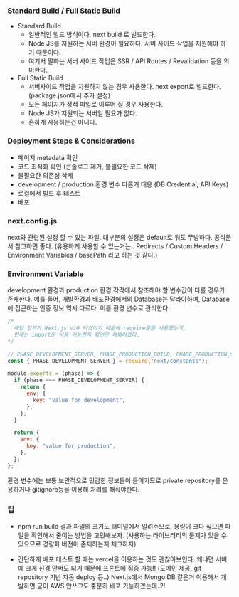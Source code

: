 ### Standard Build / Full Static Build

- Standard Build
  - 일반적인 빌드 방식이다. next build 로 빌드한다.
  - Node JS를 지원하는 서버 환경이 필요하다. 서버 사이드 작업을 지원해야 하기 때문이다.
  - 여기서 말하는 서버 사이드 작업은 SSR / API Routes / Revalidation 등을 의미한다.
- Full Static Build
  - 서버사이드 작업을 지원하지 않는 경우 사용한다. next export로 빌드한다. (package.json에서 추가 설정)
  - 모든 페이지가 정적 파일로 이루어 질 경우 사용한다.
  - Node JS가 지원되는 서버일 필요가 없다.
  - 흔하게 사용하는건 아니다.

### Deployment Steps & Considerations

- 페이지 metadata 확인
- 코드 최적화 확인 (콘솔로그 제거, 불필요한 코드 삭제)
- 불필요한 의존성 삭제
- development / production 환경 변수 다른거 대응 (DB Credential, API Keys)
- 로컬에서 빌드 후 테스트
- 배포

### next.config.js

next와 관련된 설정 할 수 있는 파일. 대부분의 설정은 default로 둬도 무방하다. 공식문서 참고하면 좋다. (유용하게 사용할 수 있는거는.. Redirects / Custom Headers / Environment Variables / basePath 라고 하는 것 같다.)

### Environment Variable

development 환경과 production 환경 각각에서 참조해야 할 변수값이 다를 경우가 존재한다. 예를 들어, 개발환경과 배포환경에서의 Database는 달라야하며, Database에 접근하는 인증 정보 역시 다르다. 이를 환경 변수로 관리한다.

```jsx
/* 
  해당 강의가 Next.js v10 타겟이기 때문에 require문을 사용했는데, 
  현재는 import문 사용 가능한지 확인은 해봐야겠다.
*/

// PHASE_DEVELOPMENT_SERVER, PHASE_PRODUCTION_BUILD, PHASE_PRODUCTION_SERVER, PHASE_EXPORT
const { PHASE_DEVELOPMENT_SERVER } = require("next/constants");

module.exports = (phase) => {
  if (phase === PHASE_DEVELOPMENT_SERVER) {
    return {
      env: {
        key: "value for development",
      },
    };
  }

  return {
    env: {
      key: "value for production",
    },
  };
};
```

환경 변수에는 보통 보안적으로 민감한 정보들이 들어가므로 private repository를 운용하거나 gitignore등을 이용해 처리를 해줘야한다.

### 팁

- npm run build 결과 파일의 크기도 터미널에서 알려주므로, 용량이 크다 싶으면 파일을 확인해서 줄이는 방법을 고민해보자. (사용하는 라이브러리의 문제가 있을 수 있으므로 경량화 버전이 존재하는지 체크하자)

- 간단하게 배포 테스트 할 때는 vercel을 이용하는 것도 괜찮아보인다. 왜냐면 서버에 크게 신경 안써도 되기 때문에 프론트에 집중 가능!! (도메인 제공, git repository 기반 자동 deploy 등..) Next.js에서 Mongo DB 같은거 이용해서 개발하면 굳이 AWS 안쓰고도 충분히 배포 가능하겠는데..?!
